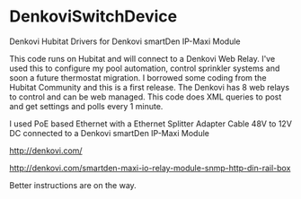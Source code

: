 # DenkoviSwitchDevice
Denkovi Hubitat Drivers for Denkovi smartDen IP-Maxi Module

This code runs on Hubitat and will connect to a Denkovi Web Relay.   I've used this to configure my pool automation, control sprinkler systems and soon a future thermostat migration.   I borrowed some coding from the Hubitat Community and this is a first release.    The Denkovi has 8 web relays to control and can be web managed. This code does XML queries to post and get settings and polls every 1 minute.
 
I used PoE based Ethernet with a Ethernet Splitter Adapter Cable 48V to 12V DC connected to a Denkovi smartDen IP-Maxi Module
 
http://denkovi.com/
 
http://denkovi.com/smartden-maxi-io-relay-module-snmp-http-din-rail-box
 
Better instructions are on the way. 
 
